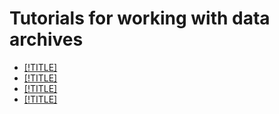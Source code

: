 # Tutorials for working with data archives

* [[!TITLE]](single-node-file-server.md)
* [[!TITLE]](object-storage-acronis.md)
* [[!TITLE]](object-storage-cloudberry.md)
* [[!TITLE]](object-storage-duplicati.md)

